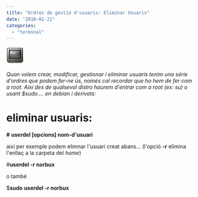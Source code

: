 ```yaml
---
title: "Ordres de gestió d'usuaris: Eliminar Usuaris"
date: "2010-02-21"
categories: 
  - "terminal"
---
```


[![](images/gnome-terminal.png "Gnome-terminal")](http://croniqueslinux.files.wordpress.com/2010/02/gnome-terminal.png)

_Quan volem crear, modificar, gestionar i eliminar usuaris tenim una série d'ordres que podem fer-ne ús, només cal recordar que ho hem de fer com a root. Així des de qualsevol distro haurem d'entrar com a root (ex: su) o usant $sudo.... en debian i derivats:_

# **eliminar usuaris:**

**#** **userdel \[opcions\] nom-d'usuari**

així per exemple podem elimnar l'usuari creat abans... (l'opció **\-r** elimina l'enllaç a la carpeta del _home_)

#**userdel -r norbux**

o també

$**sudo** **userdel -r norbux**
